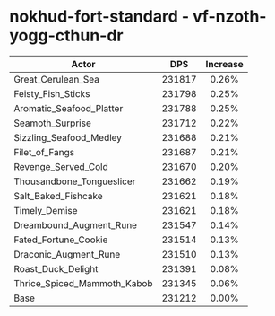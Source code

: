 # nokhud-fort-standard - vf-nzoth-yogg-cthun-dr
| Actor | DPS | Increase |
|---|:---:|:---:|
|Great_Cerulean_Sea|231817|0.26%|
|Feisty_Fish_Sticks|231798|0.25%|
|Aromatic_Seafood_Platter|231788|0.25%|
|Seamoth_Surprise|231712|0.22%|
|Sizzling_Seafood_Medley|231688|0.21%|
|Filet_of_Fangs|231687|0.21%|
|Revenge_Served_Cold|231670|0.20%|
|Thousandbone_Tongueslicer|231662|0.19%|
|Salt_Baked_Fishcake|231621|0.18%|
|Timely_Demise|231621|0.18%|
|Dreambound_Augment_Rune|231547|0.14%|
|Fated_Fortune_Cookie|231514|0.13%|
|Draconic_Augment_Rune|231510|0.13%|
|Roast_Duck_Delight|231391|0.08%|
|Thrice_Spiced_Mammoth_Kabob|231345|0.06%|
|Base|231212|0.00%|
